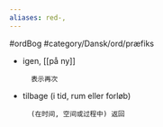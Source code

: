 ```yaml
---
aliases: red-, 
---
```

#ordBog 
#category/Dansk/ord/præfiks
- igen, [[på ny]]

		表示再次

- tilbage (i tid, rum eller forløb)

		(在时间, 空间或过程中) 返回